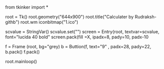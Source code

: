 from tkinker import *

root = Tk()
root.geometry("644x900")
root.title("Calculater by Rudraksh-githb")
root.wm iconbitmap("1.ico")

scvalue = StringVar()
scvalue.set("")
screen = Entry(root, textvar=scvalue, font="lucida 40 bold"
screen.pack(fill =X, ipadx=8, pady=10, padx-10

f = Frame (root, bg="grey)
b = Buttion(f, text="9" , padx=28, pady=22,
b.pack()
f.pack()

root.mainloop()
